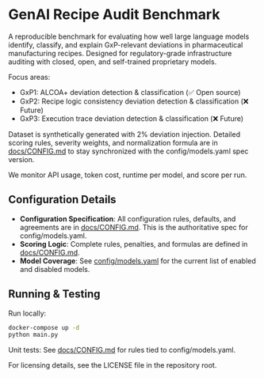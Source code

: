 # GenAI Recipe Audit Benchmark

A reproducible benchmark for evaluating how well large language models identify, classify, and explain GxP-relevant deviations in pharmaceutical manufacturing recipes. Designed for regulatory-grade infrastructure auditing with closed, open, and self-trained proprietary models.

Focus areas:
- GxP1: ALCOA+ deviation detection & classification (✅ Open source)
- GxP2: Recipe logic consistency deviation detection & classification (❌ Future)
- GxP3: Execution trace deviation detection & classification (❌ Future)

Dataset is synthetically generated with 2% deviation injection. Detailed scoring rules, severity weights, and normalization formula are in [docs/CONFIG.md](docs/CONFIG.md) to stay synchronized with the config/models.yaml spec version.

We monitor API usage, token cost, runtime per model, and score per run.

## Configuration Details
- **Configuration Specification**: All configuration rules, defaults, and agreements are in [docs/CONFIG.md](docs/CONFIG.md). This is the authoritative spec for config/models.yaml.
- **Scoring Logic**: Complete rules, penalties, and formulas are defined in [docs/CONFIG.md](docs/CONFIG.md).
- **Model Coverage**: See [config/models.yaml](config/models.yaml) for the current list of enabled and disabled models.

## Running & Testing
Run locally:
```bash
docker-compose up -d
python main.py
```
Unit tests: See [docs/CONFIG.md](docs/CONFIG.md) for rules tied to config/models.yaml.

For licensing details, see the LICENSE file in the repository root.